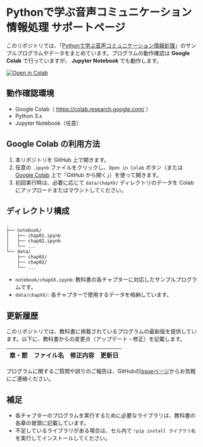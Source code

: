 # Pythonで学ぶ音声コミュニケーション情報処理 サポートページ

このリポジトリでは、「[Pythonで学ぶ音声コミュニケーション情報処理](https://www.asakura.co.jp/detail.php?book_code=12302)」のサンプルプログラムやデータをまとめています。プログラムの動作確認は **Google Colab** で行っていますが、 **Jupyter Notebook** でも動作します。

[![Open in Colab](https://colab.research.google.com/assets/colab-badge.svg)](https://colab.research.google.com/github/sp-au-mu-nl/SpeechComm)

## 動作確認環境

- Google Colab（ https://colab.research.google.com/ ）
- Python 3.x
- Jupyter Notebook（任意）

## Google Colab の利用方法

1. 本リポジトリを GitHub 上で開きます。
2. 任意の `.ipynb` ファイルをクリックし、`Open in Colab` ボタン（または [Google Colab](https://colab.research.google.com/) 上で「GitHub から開く」）を使って開きます。
3. 初回実行時は、必要に応じて `data/chapXX/` ディレクトリのデータを Colab にアップロードまたはマウントしてください。

## ディレクトリ構成

~~~
.
├── notebook/
│   ├── chap01.ipynb
│   ├── chap02.ipynb
│   └── ...
└── data/
    ├── chap01/
    ├── chap02/
    └── ...
~~~

- `notebook/chapXX.ipynb`: 教科書の各チャプターに対応したサンプルプログラムです。
- `data/chapXX/`: 各チャプターで使用するデータを格納しています。

## 更新履歴

このリポジトリでは、教科書に掲載されているプログラムの最新版を提供しています。以下に、教科書からの変更点（アップデート・修正）を記載します。


| 章・節       | ファイル名         | 修正内容                                  | 更新日       |
|--------------|--------------------|-------------------------------------------|--------------|

<!-- 
| 第3章 3.2節  | `sample_code.py`   | コメントの文言をより明確に修正            | 2025-04-20   |
| 第5章 5.4節  | `example_module.py`| 非推奨メソッドを新しい形式に変更          | 2025-04-21   |
-->

プログラムに関するご質問や誤りのご報告は、GitHubの[Issueページ](https://github.com/sp-au-mu-nl/SpeechComm/issues)からお気軽にご連絡ください。

## 補足

- 各チャプターのプログラムを実行するために必要なライブラリは、教科書の各章の冒頭に記載しています。
- 不足しているライブラリがある場合は、セル内で `!pip install ライブラリ名` を実行してインストールしてください。
